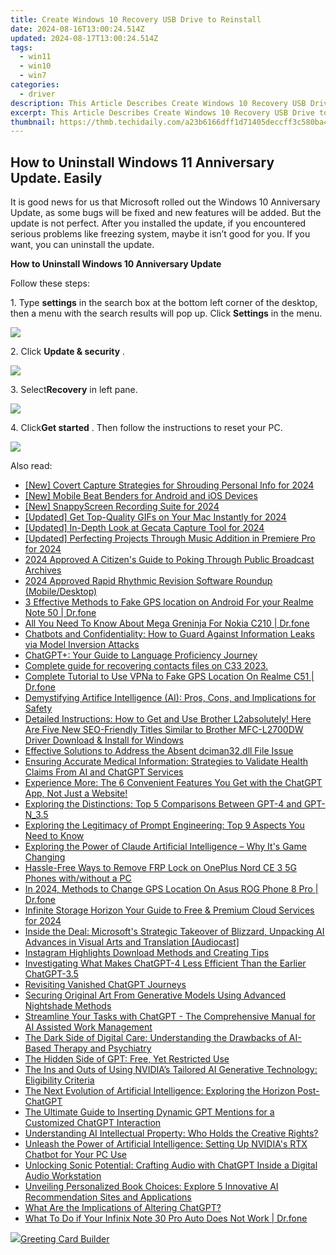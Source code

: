 ```yaml
---
title: Create Windows 10 Recovery USB Drive to Reinstall
date: 2024-08-16T13:00:24.514Z
updated: 2024-08-17T13:00:24.514Z
tags:
  - win11
  - win10
  - win7
categories:
  - driver
description: This Article Describes Create Windows 10 Recovery USB Drive to Reinstall
excerpt: This Article Describes Create Windows 10 Recovery USB Drive to Reinstall
thumbnail: https://thmb.techidaily.com/a23b6166dff1d71405deccff3c580ba47c280d1fae23b982db1e3d6f2479cd12.jpg
---
```


## How to Uninstall Windows 11 Anniversary Update. Easily

It is good news for us that Microsoft rolled out the Windows 10 Anniversary Update, as some bugs will be fixed and new features will be added. But the update is not perfect. After you installed the update, if you encountered serious problems like freezing system, maybe it isn’t good for you. If you want, you can uninstall the update.
  
**How to Uninstall Windows 10 Anniversary Update**
  
Follow these steps:  
  
1\. Type **settings**  in the search box at the bottom left corner of the desktop, then a menu with the search results will pop up. Click **Settings** in the menu.
  
![](https://images.drivereasy.com/wp-content/uploads/2016/10/img_580834163ae52.png)

2\. Click **Update & security** .
  
![](https://images.drivereasy.com/wp-content/uploads/2016/10/img_580834c5df865.png)
  
 3\. Select**Recovery** in left pane.  
  
![](https://images.drivereasy.com/wp-content/uploads/2016/10/img_58085f7710f92.png)
  
 4\. Click**Get started** . Then follow the instructions to reset your PC.  
  
![](https://images.drivereasy.com/wp-content/uploads/2016/10/img_58085fd3d9484.png)


<ins class="adsbygoogle"
     style="display:block"
     data-ad-format="autorelaxed"
     data-ad-client="ca-pub-7571918770474297"
     data-ad-slot="1223367746"></ins>



<ins class="adsbygoogle"
     style="display:block"
     data-ad-client="ca-pub-7571918770474297"
     data-ad-slot="8358498916"
     data-ad-format="auto"
     data-full-width-responsive="true"></ins>

<span class="atpl-alsoreadstyle">Also read:</span>
<div><ul>
<li><a href="https://digital-screen-recording.techidaily.com/new-covert-capture-strategies-for-shrouding-personal-info-for-2024/"><u>[New] Covert Capture  Strategies for Shrouding Personal Info for 2024</u></a></li>
<li><a href="https://facebook-video-share.techidaily.com/new-mobile-beat-benders-for-android-and-ios-devices/"><u>[New] Mobile Beat Benders for Android and iOS Devices</u></a></li>
<li><a href="https://visual-screen-recording.techidaily.com/new-snappyscreen-recording-suite-for-2024/"><u>[New] SnappyScreen Recording Suite for 2024</u></a></li>
<li><a href="https://screen-video-capture.techidaily.com/updated-get-top-quality-gifs-on-your-mac-instantly-for-2024/"><u>[Updated] Get Top-Quality GIFs on Your Mac Instantly for 2024</u></a></li>
<li><a href="https://screen-recording.techidaily.com/updated-in-depth-look-at-gecata-capture-tool-for-2024/"><u>[Updated] In-Depth Look at Gecata Capture Tool for 2024</u></a></li>
<li><a href="https://article-knowledge.techidaily.com/updated-perfecting-projects-through-music-addition-in-premiere-pro-for-2024/"><u>[Updated] Perfecting Projects Through Music Addition in Premiere Pro for 2024</u></a></li>
<li><a href="https://extra-lessons.techidaily.com/2024-approved-a-citizens-guide-to-poking-through-public-broadcast-archives/"><u>2024 Approved  A Citizen's Guide to Poking Through Public Broadcast Archives</u></a></li>
<li><a href="https://extra-skills.techidaily.com/2024-approved-rapid-rhythmic-revision-software-roundup-mobiledesktop/"><u>2024 Approved  Rapid Rhythmic Revision Software Roundup (Mobile/Desktop)</u></a></li>
<li><a href="https://android-location.techidaily.com/3-effective-methods-to-fake-gps-location-on-android-for-your-realme-note-50-drfone-by-drfone-virtual/"><u>3 Effective Methods to Fake GPS location on Android For your Realme Note 50 | Dr.fone</u></a></li>
<li><a href="https://android-pokemon-go.techidaily.com/all-you-need-to-know-about-mega-greninja-for-nokia-c210-drfone-by-drfone-virtual-android/"><u>All You Need To Know About Mega Greninja For Nokia C210 | Dr.fone</u></a></li>
<li><a href="https://tech-revival.techidaily.com/chatbots-and-confidentiality-how-to-guard-against-information-leaks-via-model-inversion-attacks/"><u>Chatbots and Confidentiality: How to Guard Against Information Leaks via Model Inversion Attacks</u></a></li>
<li><a href="https://tech-revival.techidaily.com/chatgptplus-your-guide-to-language-proficiency-journey/"><u>ChatGPT+: Your Guide to Language Proficiency Journey</u></a></li>
<li><a href="https://phone-solutions.techidaily.com/complete-guide-for-recovering-contacts-files-on-c33-2023-by-fonelab-android-recover-contacts/"><u>Complete guide for recovering contacts files on C33 2023.</u></a></li>
<li><a href="https://fake-location.techidaily.com/complete-tutorial-to-use-vpna-to-fake-gps-location-on-realme-c51-drfone-by-drfone-virtual-android/"><u>Complete Tutorial to Use VPNa to Fake GPS Location On Realme C51 | Dr.fone</u></a></li>
<li><a href="https://tech-revival.techidaily.com/demystifying-artifice-intelligence-ai-pros-cons-and-implications-for-safety/"><u>Demystifying Artifice Intelligence (AI): Pros, Cons, and Implications for Safety</u></a></li>
<li><a href="https://win-amazing.techidaily.com/detailed-instructions-how-to-get-and-use-brother-l2absolutely-here-are-five-new-seo-friendly-titles-similar-to-brother-mfc-l2700dw-driver-download-and-insta82/"><u>Detailed Instructions: How to Get and Use Brother L2absolutely! Here Are Five New SEO-Friendly Titles Similar to Brother MFC-L2700DW Driver Download & Install for Windows</u></a></li>
<li><a href="https://tech-renaissance.techidaily.com/effective-solutions-to-address-the-absent-dciman32dll-file-issue/"><u>Effective Solutions to Address the Absent dciman32.dll File Issue</u></a></li>
<li><a href="https://tech-revival.techidaily.com/ensuring-accurate-medical-information-strategies-to-validate-health-claims-from-ai-and-chatgpt-services/"><u>Ensuring Accurate Medical Information: Strategies to Validate Health Claims From AI and ChatGPT Services</u></a></li>
<li><a href="https://tech-revival.techidaily.com/experience-more-the-6-convenient-features-you-get-with-the-chatgpt-app-not-just-a-website/"><u>Experience More: The 6 Convenient Features You Get with the ChatGPT App, Not Just a Website!</u></a></li>
<li><a href="https://tech-revival.techidaily.com/exploring-the-distinctions-top-5-comparisons-between-gpt-4-and-gpt-n35/"><u>Exploring the Distinctions: Top 5 Comparisons Between GPT-4 and GPT-N_3.5</u></a></li>
<li><a href="https://tech-revival.techidaily.com/exploring-the-legitimacy-of-prompt-engineering-top-9-aspects-you-need-to-know/"><u>Exploring the Legitimacy of Prompt Engineering: Top 9 Aspects You Need to Know</u></a></li>
<li><a href="https://tech-revival.techidaily.com/exploring-the-power-of-claude-artificial-intelligence-why-its-game-changing/"><u>Exploring the Power of Claude Artificial Intelligence – Why It's Game Changing</u></a></li>
<li><a href="https://android-frp.techidaily.com/hassle-free-ways-to-remove-frp-lock-on-oneplus-nord-ce-3-5g-phones-withwithout-a-pc-by-drfone-android/"><u>Hassle-Free Ways to Remove FRP Lock on OnePlus Nord CE 3 5G Phones with/without a PC</u></a></li>
<li><a href="https://phone-solutions.techidaily.com/in-2024-methods-to-change-gps-location-on-asus-rog-phone-8-pro-drfone-by-drfone-virtual-android/"><u>In 2024, Methods to Change GPS Location On Asus ROG Phone 8 Pro | Dr.fone</u></a></li>
<li><a href="https://some-knowledge.techidaily.com/infinite-storage-horizon-your-guide-to-free-and-premium-cloud-services-for-2024/"><u>Infinite Storage Horizon  Your Guide to Free & Premium Cloud Services for 2024</u></a></li>
<li><a href="https://tech-revival.techidaily.com/inside-the-deal-microsofts-strategic-takeover-of-blizzard-unpacking-ai-advances-in-visual-arts-and-translation-audiocast/"><u>Inside the Deal: Microsoft's Strategic Takeover of Blizzard, Unpacking AI Advances in Visual Arts and Translation [Audiocast]</u></a></li>
<li><a href="https://instagram-videos.techidaily.com/instagram-highlights-download-methods-and-creating-tips/"><u>Instagram Highlights  Download Methods and Creating Tips</u></a></li>
<li><a href="https://tech-revival.techidaily.com/investigating-what-makes-chatgpt-4-less-efficient-than-the-earlier-chatgpt-35/"><u>Investigating What Makes ChatGPT-4 Less Efficient Than the Earlier ChatGPT-3.5</u></a></li>
<li><a href="https://tech-revival.techidaily.com/revisiting-vanished-chatgpt-journeys/"><u>Revisiting Vanished ChatGPT Journeys</u></a></li>
<li><a href="https://tech-revival.techidaily.com/securing-original-art-from-generative-models-using-advanced-nightshade-methods/"><u>Securing Original Art From Generative Models Using Advanced Nightshade Methods</u></a></li>
<li><a href="https://tech-revival.techidaily.com/streamline-your-tasks-with-chatgpt-the-comprehensive-manual-for-ai-assisted-work-management/"><u>Streamline Your Tasks with ChatGPT - The Comprehensive Manual for AI Assisted Work Management</u></a></li>
<li><a href="https://tech-revival.techidaily.com/the-dark-side-of-digital-care-understanding-the-drawbacks-of-ai-based-therapy-and-psychiatry/"><u>The Dark Side of Digital Care: Understanding the Drawbacks of AI-Based Therapy and Psychiatry</u></a></li>
<li><a href="https://tech-revival.techidaily.com/the-hidden-side-of-gpt-free-yet-restricted-use/"><u>The Hidden Side of GPT: Free, Yet Restricted Use</u></a></li>
<li><a href="https://tech-revival.techidaily.com/the-ins-and-outs-of-using-nvidias-tailored-ai-generative-technology-eligibility-criteria/"><u>The Ins and Outs of Using NVIDIA’s Tailored AI Generative Technology: Eligibility Criteria</u></a></li>
<li><a href="https://tech-revival.techidaily.com/the-next-evolution-of-artificial-intelligence-exploring-the-horizon-post-chatgpt/"><u>The Next Evolution of Artificial Intelligence: Exploring the Horizon Post-ChatGPT</u></a></li>
<li><a href="https://tech-revival.techidaily.com/the-ultimate-guide-to-inserting-dynamic-gpt-mentions-for-a-customized-chatgpt-interaction/"><u>The Ultimate Guide to Inserting Dynamic GPT Mentions for a Customized ChatGPT Interaction</u></a></li>
<li><a href="https://tech-revival.techidaily.com/understanding-ai-intellectual-property-who-holds-the-creative-rights/"><u>Understanding AI Intellectual Property: Who Holds the Creative Rights?</u></a></li>
<li><a href="https://tech-revival.techidaily.com/unleash-the-power-of-artificial-intelligence-setting-up-nvidias-rtx-chatbot-for-your-pc-use/"><u>Unleash the Power of Artificial Intelligence: Setting Up NVIDIA's RTX Chatbot for Your PC Use</u></a></li>
<li><a href="https://tech-revival.techidaily.com/unlocking-sonic-potential-crafting-audio-with-chatgpt-inside-a-digital-audio-workstation/"><u>Unlocking Sonic Potential: Crafting Audio with ChatGPT Inside a Digital Audio Workstation</u></a></li>
<li><a href="https://tech-revival.techidaily.com/unveiling-personalized-book-choices-explore-5-innovative-ai-recommendation-sites-and-applications/"><u>Unveiling Personalized Book Choices: Explore 5 Innovative AI Recommendation Sites and Applications</u></a></li>
<li><a href="https://tech-revival.techidaily.com/what-are-the-implications-of-altering-chatgpt/"><u>What Are the Implications of Altering ChatGPT?</u></a></li>
<li><a href="https://howto.techidaily.com/what-to-do-if-your-infinix-note-30-pro-auto-does-not-work-drfone-by-drfone-fix-android-problems-fix-android-problems/"><u>What To Do if Your Infinix Note 30 Pro Auto Does Not Work | Dr.fone</u></a></li>
</ul></div>

<!-- affiliate ads begin -->
<a href="https://secure.2checkout.com/order/checkout.php?PRODS=2067133&QTY=1&AFFILIATE=108875&CART=1"><img src="https://www.pearlmountainsoft.com/n_img/product/gcb/banScrn.jpg" border="0">Greeting Card Builder</a>
<!-- affiliate ads end -->